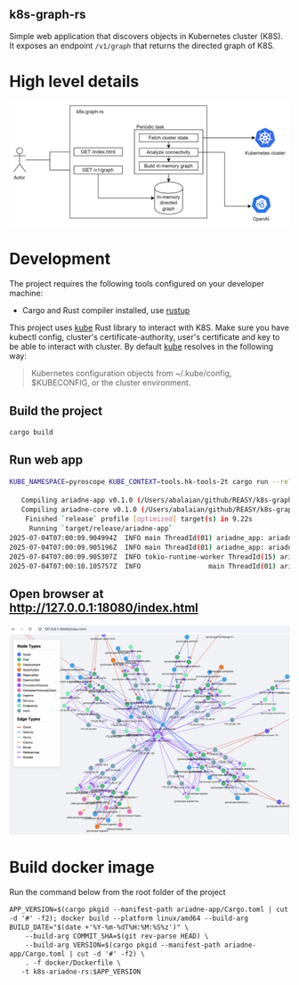 k8s-graph-rs
-----

Simple web application that discovers objects in Kubernetes cluster (K8S). It exposes an endpoint `/v1/graph` that
returns the
directed graph of K8S.

# High level details
![high_level_diagram.svg](doc/high_level_diagram.svg)

# Development

The project requires the following tools configured on your developer machine:

- Cargo and Rust compiler installed, use [rustup](https://www.rust-lang.org/tools/install)

This project uses [kube](https://docs.rs/kube/0.91.0/kube/) Rust library to interact with K8S. Make sure you have
kubectl config, cluster's certificate-authority, user's certificate and key to be able to interact with cluster. By
default [kube](https://docs.rs/kube/0.91.0/kube/config/index.html) resolves in the following way:
> Kubernetes configuration objects from ~/.kube/config, $KUBECONFIG, or the cluster environment.

## Build the project

```bash
cargo build
```

## Run web app

```bash
KUBE_NAMESPACE=pyroscope KUBE_CONTEXT=tools.hk-tools-2t cargo run --release

   Compiling ariadne-app v0.1.0 (/Users/abalaian/github/REASY/k8s-graph-rs/ariadne-app)
   Compiling ariadne-core v0.1.0 (/Users/abalaian/github/REASY/k8s-graph-rs/ariadne-core)
    Finished `release` profile [optimized] target(s) in 9.22s
     Running `target/release/ariadne-app`
2025-07-04T07:00:09.904994Z  INFO main ThreadId(01) ariadne_app: ariadne-app/src/main.rs:84: Cluster: Some("tools.hk-tools-2t"), namespace: pyroscope
2025-07-04T07:00:09.905196Z  INFO main ThreadId(01) ariadne_app: ariadne-app/src/main.rs:95: Created fetch_state_handle
2025-07-04T07:00:09.905307Z  INFO tokio-runtime-worker ThreadId(15) ariadne_app: ariadne-app/src/main.rs:52: Starting fetch_state
2025-07-04T07:00:10.105757Z  INFO                 main ThreadId(01) ariadne_app: ariadne-app/src/main.rs:127: Server listening for HTTP on http://127.0.0.1:18080
```

## Open browser at http://127.0.0.1:18080/index.html

![img.png](doc/img.png)

# Build docker image
Run the command below from the root folder of the project
```console
APP_VERSION=$(cargo pkgid --manifest-path ariadne-app/Cargo.toml | cut -d '#' -f2); docker build --platform linux/amd64 --build-arg BUILD_DATE="$(date +'%Y-%m-%dT%H:%M:%S%z')" \
    --build-arg COMMIT_SHA=$(git rev-parse HEAD) \
    --build-arg VERSION=$(cargo pkgid --manifest-path ariadne-app/Cargo.toml | cut -d '#' -f2) \
    . -f docker/Dockerfile \
   -t k8s-ariadne-rs:$APP_VERSION
```